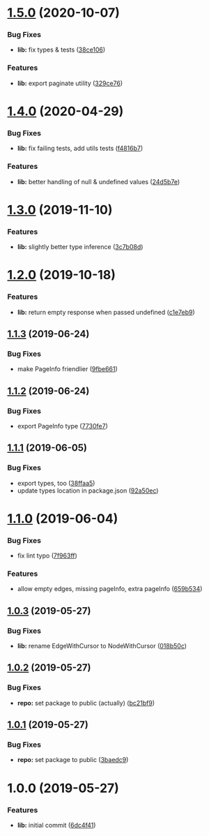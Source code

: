# [1.5.0](https://github.com/good-idea/unwind-edges/compare/v1.4.0...v1.5.0) (2020-10-07)


### Bug Fixes

* **lib:** fix types & tests ([38ce106](https://github.com/good-idea/unwind-edges/commit/38ce1064e4823c5a1eae55d7e6da38564e13e1ec))


### Features

* **lib:** export paginate utility ([329ce76](https://github.com/good-idea/unwind-edges/commit/329ce76e6c62d085f5a68bea13beeb65cb73c0da))

# [1.4.0](https://github.com/good-idea/unwind-edges/compare/v1.3.0...v1.4.0) (2020-04-29)


### Bug Fixes

* **lib:** fix failing tests, add utils tests ([f4816b7](https://github.com/good-idea/unwind-edges/commit/f4816b79bdd666e1a7da004c5ad50ed5b6059dc9))


### Features

* **lib:** better handling of null & undefined values ([24d5b7e](https://github.com/good-idea/unwind-edges/commit/24d5b7ec0790356e46c3c4b658a20b5a3af2af87))

# [1.3.0](https://github.com/good-idea/unwind-edges/compare/v1.2.0...v1.3.0) (2019-11-10)


### Features

* **lib:** slightly better type inference ([3c7b08d](https://github.com/good-idea/unwind-edges/commit/3c7b08d))

# [1.2.0](https://github.com/good-idea/unwind-edges/compare/v1.1.3...v1.2.0) (2019-10-18)


### Features

* **lib:** return empty response when passed undefined ([c1e7eb9](https://github.com/good-idea/unwind-edges/commit/c1e7eb9))

## [1.1.3](https://github.com/good-idea/unwind-edges/compare/v1.1.2...v1.1.3) (2019-06-24)


### Bug Fixes

* make PageInfo friendlier ([9fbe661](https://github.com/good-idea/unwind-edges/commit/9fbe661))

## [1.1.2](https://github.com/good-idea/unwind-edges/compare/v1.1.1...v1.1.2) (2019-06-24)


### Bug Fixes

* export PageInfo type ([7730fe7](https://github.com/good-idea/unwind-edges/commit/7730fe7))

## [1.1.1](https://github.com/good-idea/unwind-edges/compare/v1.1.0...v1.1.1) (2019-06-05)


### Bug Fixes

* export types, too ([38ffaa5](https://github.com/good-idea/unwind-edges/commit/38ffaa5))
* update types location in package.json ([92a50ec](https://github.com/good-idea/unwind-edges/commit/92a50ec))

# [1.1.0](https://github.com/good-idea/unwind-edges/compare/v1.0.3...v1.1.0) (2019-06-04)


### Bug Fixes

* fix lint typo ([7f963ff](https://github.com/good-idea/unwind-edges/commit/7f963ff))


### Features

* allow empty edges, missing pageInfo, extra pageInfo ([659b534](https://github.com/good-idea/unwind-edges/commit/659b534))

## [1.0.3](https://github.com/good-idea/unwind-edges/compare/v1.0.2...v1.0.3) (2019-05-27)


### Bug Fixes

* **lib:** rename EdgeWithCursor to NodeWithCursor ([018b50c](https://github.com/good-idea/unwind-edges/commit/018b50c))

## [1.0.2](https://github.com/good-idea/unwind-edges/compare/v1.0.1...v1.0.2) (2019-05-27)


### Bug Fixes

* **repo:** set package to public (actually) ([bc21bf9](https://github.com/good-idea/unwind-edges/commit/bc21bf9))

## [1.0.1](https://github.com/good-idea/unwind-edges/compare/v1.0.0...v1.0.1) (2019-05-27)


### Bug Fixes

* **repo:** set package to public ([3baedc9](https://github.com/good-idea/unwind-edges/commit/3baedc9))

# 1.0.0 (2019-05-27)


### Features

* **lib:** initial commit ([6dc4f41](https://github.com/good-idea/unwind-edges/commit/6dc4f41))

